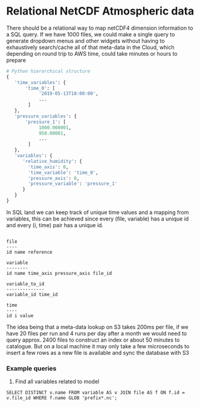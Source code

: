 
# Relational NetCDF Atmospheric data

There should be a relational way to map netCDF4 dimension information to a SQL query. If
we have 1000 files, we could make a single query to generate dropdown menus and other
widgets without having to exhaustively search/cache all of that meta-data in the Cloud, which
depending on round trip to AWS time, could take minutes or hours to prepare

```python
# Python hierarchical structure
{
   'time_variables': {
       'time_0': [
            '2019-05-13T18:00:00',
            ...
        ]
   },
   'pressure_variables': {
       'pressure_1': [
            1000.000001,
            950.00001,
            ...
        ]
   },
   'variables': {
      'relative_humidity': {
        'time_axis': 0,
        'time_variable': 'time_0',
        'pressure_axis': 0,
        'pressure_variable': 'pressure_1'
      }
   }
}
```

In SQL land we can keep track of unique time values and a mapping from variables, this can be achieved
since every (file, variable) has a unique id and every (i, time) pair has a unique id.

```

file
----
id name reference
     
variable
--------
id name time_axis pressure_axis file_id

variable_to_id
--------------
variable_id time_id

time
----
id i value
```

The idea being that a meta-data lookup on S3 takes 200ms per file, if we have 20 files per run and 4 runs per day
after a month we would need to query approx. 2400 files to construct an index or about 50 minutes to catalogue. But on a local machine it may only take a few microseconds to insert a few rows as a new file is available and sync the database with S3


### Example queries

1. Find all variables related to model

```sqlite3
SELECT DISTINCT v.name FROM variable AS v JOIN file AS f ON f.id = v.file_id WHERE f.name GLOB 'prefix*.nc';
```

